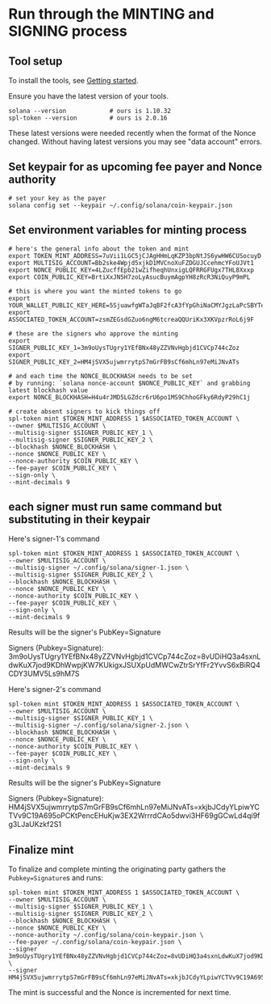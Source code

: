 # Run through the MINTING and SIGNING process

## Tool setup

To install the tools, see [Getting started](./getting-started.md).

Ensure you have the latest version of your tools.

    solana --version            # ours is 1.10.32
    spl-token --version         # ours is 2.0.16

These latest versions were needed recently when the format of the Nonce changed. Without having latest versions you may see "data account" errors.

## Set keypair for as upcoming fee payer and Nonce authority

    # set your key as the payer
    solana config set --keypair ~/.config/solana/coin-keypair.json

## Set environment variables for minting process

    # here's the general info about the token and mint
    export TOKEN_MINT_ADDRESS=7uVii1LGC5jCJAgHHmLqKZP3bpNtJS6ywHW6CUSocuyD
    export MULTISIG_ACCOUNT=Bb2ske4Wpjd5xjkD1MVCnoXuFZDGUJCcehmcYFoUJVt1
    export NONCE_PUBLIC_KEY=4LZucffEpb21wZifheqhUnxigLQFRRGFUgx7THL8Xxxp
    export COIN_PUBLIC_KEY=BrtiXxJN5H7zoLyAsucBuymAgpYH8zRcR3NiQuyP9mPL

    # this is where you want the minted tokens to go
    export YOUR_WALLET_PUBLIC_KEY_HERE=5SjuawfgWTaJqBF2fcA3fYpGhiNaCMYJgzLaPcSBYTeu
    export ASSOCIATED_TOKEN_ACCOUNT=zsmZEGsdGZuo6ngM6tcreaQQUriKx3XKVpzrRoL6j9F

    # these are the signers who approve the minting
    export SIGNER_PUBLIC_KEY_1=3m9oUysTUgry1YEfBNx48yZZVNvHgbjd1CVCp744cZoz
    export SIGNER_PUBLIC_KEY_2=HM4jSVX5ujwmrrytpS7mGrFB9sCf6mhLn97eMiJNvATs

    # and each time the NONCE_BLOCKHASH needs to be set
    # by running: `solana nonce-account $NONCE_PUBLIC_KEY` and grabbing latest blockhash value
    export NONCE_BLOCKHASH=H4u4rJMD5LGZdcr6rU6po1MS9ChhoGFky6RdyP29hC1j

    # create absent signers to kick things off
    spl-token mint $TOKEN_MINT_ADDRESS 1 $ASSOCIATED_TOKEN_ACCOUNT \
    --owner $MULTISIG_ACCOUNT \
    --multisig-signer $SIGNER_PUBLIC_KEY_1 \
    --multisig-signer $SIGNER_PUBLIC_KEY_2 \
    --blockhash $NONCE_BLOCKHASH \
    --nonce $NONCE_PUBLIC_KEY \
    --nonce-authority $COIN_PUBLIC_KEY \
    --fee-payer $COIN_PUBLIC_KEY \
    --sign-only \
    --mint-decimals 9

## each signer must run same command but substituting in their keypair

Here's signer-1's command

    spl-token mint $TOKEN_MINT_ADDRESS 1 $ASSOCIATED_TOKEN_ACCOUNT \
    --owner $MULTISIG_ACCOUNT \
    --multisig-signer ~/.config/solana/signer-1.json \
    --multisig-signer $SIGNER_PUBLIC_KEY_2 \
    --blockhash $NONCE_BLOCKHASH \
    --nonce $NONCE_PUBLIC_KEY \
    --nonce-authority $COIN_PUBLIC_KEY \
    --fee-payer $COIN_PUBLIC_KEY \
    --sign-only \
    --mint-decimals 9

Results will be the signer's PubKey=Signature

Signers (Pubkey=Signature):
3m9oUysTUgry1YEfBNx48yZZVNvHgbjd1CVCp744cZoz=8vUDiHQ3a4sxnLdwKuX7jod9KDhWwpjKW7KUkigxJSUXpUdMWCwZtrSrYfFr2YvvS6xBiRQ4CDY3UMV5Ls9hM7S

Here's signer-2's command

    spl-token mint $TOKEN_MINT_ADDRESS 1 $ASSOCIATED_TOKEN_ACCOUNT \
    --owner $MULTISIG_ACCOUNT \
    --multisig-signer $SIGNER_PUBLIC_KEY_1 \
    --multisig-signer ~/.config/solana/signer-2.json \
    --blockhash $NONCE_BLOCKHASH \
    --nonce $NONCE_PUBLIC_KEY \
    --nonce-authority $COIN_PUBLIC_KEY \
    --fee-payer $COIN_PUBLIC_KEY \
    --sign-only \
    --mint-decimals 9

Results will be the signer's PubKey=Signature

Signers (Pubkey=Signature):
HM4jSVX5ujwmrrytpS7mGrFB9sCf6mhLn97eMiJNvATs=xkjbJCdyYLpiwYCTVv9C19A695oPCKtPencEHuKjw3EX2WrrrdCAo5dwvi3HF69gGCwLd4qi9fg3LJaUKzkf2S1

## Finalize mint

To finalize and complete minting the originating party gathers the `Pubkey=Signature`s and runs:

    spl-token mint $TOKEN_MINT_ADDRESS 1 $ASSOCIATED_TOKEN_ACCOUNT \
    --owner $MULTISIG_ACCOUNT \
    --multisig-signer $SIGNER_PUBLIC_KEY_1 \
    --multisig-signer $SIGNER_PUBLIC_KEY_2 \
    --blockhash $NONCE_BLOCKHASH \
    --nonce $NONCE_PUBLIC_KEY \
    --nonce-authority ~/.config/solana/coin-keypair.json \
    --fee-payer ~/.config/solana/coin-keypair.json \
    --signer 3m9oUysTUgry1YEfBNx48yZZVNvHgbjd1CVCp744cZoz=8vUDiHQ3a4sxnLdwKuX7jod9KDhWwpjKW7KUkigxJSUXpUdMWCwZtrSrYfFr2YvvS6xBiRQ4CDY3UMV5Ls9hM7S \
    --signer HM4jSVX5ujwmrrytpS7mGrFB9sCf6mhLn97eMiJNvATs=xkjbJCdyYLpiwYCTVv9C19A695oPCKtPencEHuKjw3EX2WrrrdCAo5dwvi3HF69gGCwLd4qi9fg3LJaUKzkf2S1

The mint is successful and the Nonce is incremented for next time.
